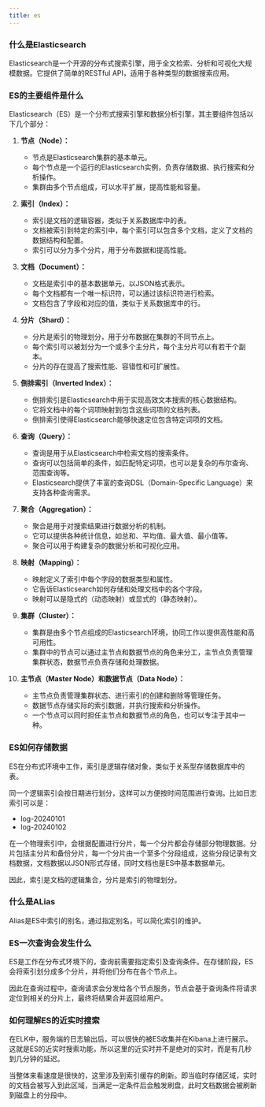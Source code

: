 ```yaml
---
title: es
---
```


### 什么是Elasticsearch
Elasticsearch是一个开源的分布式搜索引擎，用于全文检索、分析和可视化大规模数据。它提供了简单的RESTful API，适用于各种类型的数据搜索应用。

### ES的主要组件是什么
Elasticsearch（ES）是一个分布式搜索引擎和数据分析引擎，其主要组件包括以下几个部分：

1. **节点（Node）：**
   - 节点是Elasticsearch集群的基本单元。
   - 每个节点是一个运行的Elasticsearch实例，负责存储数据、执行搜索和分析操作。
   - 集群由多个节点组成，可以水平扩展，提高性能和容量。

2. **索引（Index）：**
   - 索引是文档的逻辑容器，类似于关系数据库中的表。
   - 文档被索引到特定的索引中，每个索引可以包含多个文档，定义了文档的数据结构和配置。
   - 索引可以分为多个分片，用于分布数据和提高性能。

3. **文档（Document）：**
   - 文档是索引中的基本数据单元，以JSON格式表示。
   - 每个文档都有一个唯一标识符，可以通过该标识符进行检索。
   - 文档包含了字段和对应的值，类似于关系数据库中的行。

4. **分片（Shard）：**
   - 分片是索引的物理划分，用于分布数据在集群的不同节点上。
   - 每个索引可以被划分为一个或多个主分片，每个主分片可以有若干个副本。
   - 分片的存在提高了搜索性能、容错性和可扩展性。

5. **倒排索引（Inverted Index）：**
   - 倒排索引是Elasticsearch中用于实现高效文本搜索的核心数据结构。
   - 它将文档中的每个词项映射到包含这些词项的文档列表。
   - 倒排索引使得Elasticsearch能够快速定位包含特定词项的文档。

6. **查询（Query）：**
   - 查询是用于从Elasticsearch中检索文档的搜索条件。
   - 查询可以包括简单的条件，如匹配特定词项，也可以是复杂的布尔查询、范围查询等。
   - Elasticsearch提供了丰富的查询DSL（Domain-Specific Language）来支持各种查询需求。

7. **聚合（Aggregation）：**
   - 聚合是用于对搜索结果进行数据分析的机制。
   - 它可以提供各种统计信息，如总和、平均值、最大值、最小值等。
   - 聚合可以用于构建复杂的数据分析和可视化应用。

8. **映射（Mapping）：**
   - 映射定义了索引中每个字段的数据类型和属性。
   - 它告诉Elasticsearch如何存储和处理文档中的各个字段。
   - 映射可以是隐式的（动态映射）或显式的（静态映射）。

9. **集群（Cluster）：**
   - 集群是由多个节点组成的Elasticsearch环境，协同工作以提供高性能和高可用性。
   - 集群中的节点可以通过主节点和数据节点的角色来分工，主节点负责管理集群状态，数据节点负责存储和处理数据。

10. **主节点（Master Node）和数据节点（Data Node）：**
    - 主节点负责管理集群状态、进行索引的创建和删除等管理任务。
    - 数据节点存储实际的索引数据，并执行搜索和分析操作。
    - 一个节点可以同时担任主节点和数据节点的角色，也可以专注于其中一种。

### ES如何存储数据
ES在分布式环境中工作，索引是逻辑存储对象，类似于关系型存储数据库中的表。

同一个逻辑索引会按日期进行划分，这样可以方便按时间范围进行查询。比如日志索引可以是：
- log-20240101
- log-20240102

在一个物理索引中，会根据配置进行分片，每一个分片都会存储部分物理数据。分片包括主分片和备份分片，每一个分片由一个至多个分段组成，这些分段记录有文档数据，文档数据以JSON形式存储，同时文档也是ES中基本数据单元。

因此，索引是文档的逻辑集合，分片是索引的物理划分。

### 什么是ALias
Alias是ES中索引的别名，通过指定别名，可以简化索引的维护。

### ES一次查询会发生什么
ES是工作在分布式环境下的，查询前需要指定索引及查询条件。在存储阶段，ES会将索引划分成多个分片，并将他们分布在各个节点上。

因此在查询过程中，查询请求会分发给各个节点服务，节点会基于查询条件将请求定位到相关的分片上，最终将结果合并返回给用户。

### 如何理解ES的近实时搜索
在ELK中，服务端的日志输出后，可以很快的被ES收集并在Kibana上进行展示。这就是ES的近实时搜索功能，所以这里的近实时并不是绝对的实时，而是有几秒到几分钟的延迟。

当整体来看速度是很快的，这里涉及到索引缓存的刷新。即当临时存储区域，实时的文档会被写入到此区域，当满足一定条件后会触发刷盘，此时文档数据会被刷新到磁盘上的分段中。
